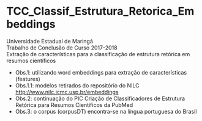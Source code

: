 # TCC_Classif_Estrutura_Retorica_Embeddings
Universidade Estadual de Maringá <br />
Trabalho de Conclusão de Curso 2017-2018 <br />
Extração de características para a classificação de estrutura retórica em resumos científicos <br />
 - Obs.1: utilizando word embeddings para extração de características (features) <br />
 - Obs.1.1: modelos retirados do repositório do NILC <http://www.nilc.icmc.usp.br/embeddings> <br />
 - Obs.2: continuação do PIC Criação de Classificadores de Estrutura Retórica para Resumos Científicos da PubMed <br />
 - Obs.3: o corpus (corpusDT) encontra-se na língua portuguesa do Brasil